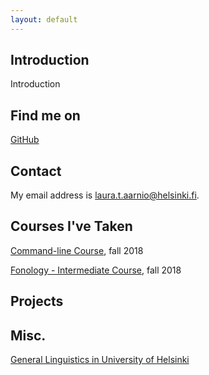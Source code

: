 ```yaml
---
layout: default
---
```


## Introduction

Introduction

## Find me on

[GitHub](https://github.com/aarniolaura)

## Contact

My email address is laura.t.aarnio@helsinki.fi. 

## Courses I've Taken

[Command-line Course](https://courses.helsinki.fi/fi/KIK-LG218/126710126), fall 2018

[Fonology - Intermediate Course](https://courses.helsinki.fi/fi/KIK-LG201/124793884), fall 2018

## Projects

## Misc. 

[General Linguistics in University of Helsinki](https://www.helsinki.fi/en/faculty-of-arts/research/disciplines/languages/general-linguistics) 
